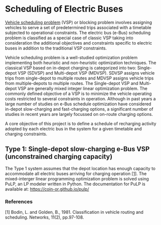 # Scheduling of Electric Buses
[Vehicle scheduling problem](https://onlinelibrary.wiley.com/doi/abs/10.1002/net.3230110204) (VSP) or blocking problem involves assigning vehicles to serve a set of predetermined trips associated with a timetable subjected to operational constraints. The electric bus (e-Bus) scheduling problem is classified as a special case of classic VSP taking into consideration the additional objectives and constraints specific to electric buses in addition to the traditional VSP constraints.

Vehicle scheduling problem is a well-studied optimization problem implementing both heuristic and non-heuristic optimization techniques. The classical VSP based on in-depot charging is categorized into two: Single-depot VSP (SDVSP) and Multi-depot VSP (MDVSP). SDVSP assigns vehicle trips from single-depot to multiple routes and MDVSP assigns vehicle trips from multiple-depots to multiple routes. The Single-depot VSP and Multi-depot VSP are generally mixed integer linear optimization problem. The commonly defined objective of a VSP is to minimize the vehicle operating costs restricted to several constraints in operation. Although in past years a large number of studies on e-Bus schedule optimization have considered in-depot slow-charging and fast-charging options, a significant number of studies in recent years are largely focussed on on-route charging options.

A core objective of this project is to define a schedule of recharging activity adopted by each electric bus in the system for a given timetable and charging constraints.

## Type 1: Single-depot slow-charging e-Bus VSP (unconstrained charging capacity)

The Type 1 system assumes that the depot location has enough capacity to accommodate all electric buses arriving for charging operation [[1]](http://dx.doi.org/10.1287/trsc.2013.0468). The mixed-interger linear programming optimization problem is solved using PuLP, an LP modeler written in Python. The documentation for PuLP is available at: https://coin-or.github.io/pulp/

### References
[1] Bodin, L. and Golden, B., 1981. Classification in vehicle routing and scheduling. Networks, 11(2), pp.97-108.
